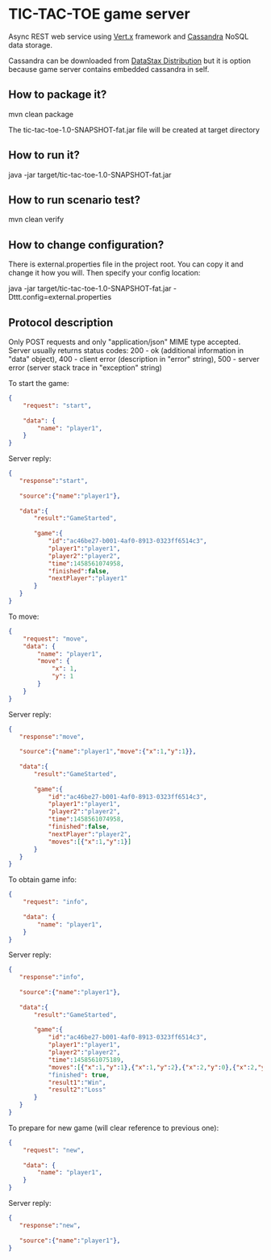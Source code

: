 # TIC-TAC-TOE game server

Async REST web service using [Vert.x](http://vertx.io/) framework and [Cassandra](http://cassandra.apache.org/) NoSQL data storage.

Cassandra can be downloaded from [DataStax Distribution](http://www.planetcassandra.org/cassandra/) but it is option 
because game server contains embedded cassandra in self.

## How to package it?

mvn clean package

The tic-tac-toe-1.0-SNAPSHOT-fat.jar file will be created at target directory

## How to run it?

java -jar target/tic-tac-toe-1.0-SNAPSHOT-fat.jar 

## How to run scenario test?

mvn clean verify

## How to change configuration?

There is external.properties file in the project root.
You can copy it and change it how you will.
Then specify your config location: 

java -jar target/tic-tac-toe-1.0-SNAPSHOT-fat.jar -Dttt.config=external.properties

## Protocol description

Only POST requests and only "application/json" MIME type accepted.
Server usually returns status codes: 
200 - ok (additional information in "data" object), 
400 - client error (description in "error" string), 
500 - server error (server stack trace in "exception" string)

To start the game:
```json
{
    "request": "start",
    
    "data": {
        "name": "player1",
    }
}
```

Server reply:
 ```json
 {
    "response":"start",
    
    "source":{"name":"player1"},
    
    "data":{
        "result":"GameStarted",
        
        "game":{
            "id":"ac46be27-b001-4af0-8913-0323ff6514c3",
            "player1":"player1",
            "player2":"player2",
            "time":1458561074958,
            "finished":false,
            "nextPlayer":"player1"
        }
    }
 }
 ```

To move:
```json
{
    "request": "move",
    "data": {
        "name": "player1",
        "move": {
            "x": 1,
            "y": 1
        }
    }
}
```

Server reply:
 ```json
 {
    "response":"move",
    
    "source":{"name":"player1","move":{"x":1,"y":1}},
    
    "data":{
        "result":"GameStarted",
        
        "game":{
            "id":"ac46be27-b001-4af0-8913-0323ff6514c3",
            "player1":"player1",
            "player2":"player2",
            "time":1458561074958,
            "finished":false,
            "nextPlayer":"player2",
            "moves":[{"x":1,"y":1}]
        }
    }
 }
 ```
 
 To obtain game info:
 ```json
 {
     "request": "info",
     
     "data": {
         "name": "player1",
     }
 }
 ```

Server reply:
 ```json
 {
    "response":"info",
    
    "source":{"name":"player1"},
    
    "data":{
        "result":"GameStarted",
        
        "game":{
            "id":"ac46be27-b001-4af0-8913-0323ff6514c3",
            "player1":"player1",
            "player2":"player2",
            "time":1458561075189,
            "moves":[{"x":1,"y":1},{"x":1,"y":2},{"x":2,"y":0},{"x":2,"y":2},{"x":0,"y":2}]
            "finished": true,
            "result1":"Win",
            "result2":"Loss"
        }
    }
 }
 ```
 
To prepare for new game (will clear reference to previous one):
```json
{
    "request": "new",
    
    "data": {
        "name": "player1",
    }
}
```

Server reply:
 ```json
 {
    "response":"new",
    
    "source":{"name":"player1"},
 }
 ```

